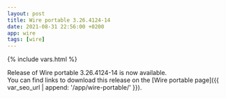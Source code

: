 ```yaml
---
layout: post
title: Wire portable 3.26.4124-14
date: 2021-08-31 22:56:00 +0200
app: wire
tags: [wire]
---
```

{% include vars.html %}

Release of Wire portable 3.26.4124-14 is now available.<br />
You can find links to download this release on the [Wire portable page]({{ var_seo_url | append: '/app/wire-portable/' }}).
